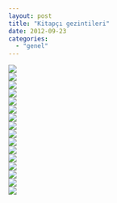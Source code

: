 ```yaml
---
layout: post
title: "Kitapçı gezintileri"
date: 2012-09-23
categories: 
  - "genel"
---
```


  
![](/images/20120923_145916.png)  
![](/images/20120923_150401.png)  
![](/images/20120923_150804.png)  
![](/images/20120923_152042.png)  
![](/images/20120923_145701.png)  
![](/images/20120923_152958.png)  
![](/images/20120923_153224.png)  
![](/images/20120923_144608.png)  
![](/images/20120923_145352.png)  
![](/images/20120923_143650.png)  
![](/images/20120923_144339.png)  
![](/images/20120923_152306.png)  
![](/images/20120923_142139.png)  
![](/images/20120923_152600.png)  
![](/images/20120923_143323.png)  
![](/images/20120923_152719.png)
